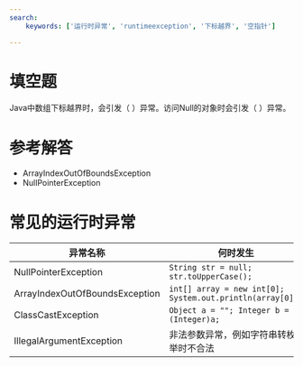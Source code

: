 ```yaml
---
search:
    keywords: ['运行时异常', 'runtimeexception', '下标越界', '空指针']

---
```



# 填空题

Java中数组下标越界时，会引发（ ）异常。访问Null的对象时会引发（ ）异常。

# 参考解答

* ArrayIndexOutOfBoundsException
* NullPointerException

# 常见的运行时异常
|异常名称|何时发生|
|-|-|
|NullPointerException|```String str = null; str.toUpperCase();```|
|ArrayIndexOutOfBoundsException|```int[] array = new int[0]; System.out.println(array[0]);```|
|ClassCastException|```Object a = ""; Integer b = (Integer)a;```|
|IllegalArgumentException|非法参数异常，例如字符串转枚举时不合法|